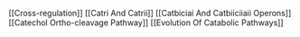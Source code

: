 [[Cross-regulation]]
[[Catri And Catrii]]
[[Catbiciai And Catbiiciiaii Operons]]
[[Catechol Ortho-cleavage Pathway]]
[[Evolution Of Catabolic Pathways]]
